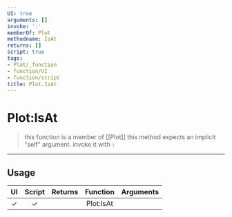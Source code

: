 ```yaml
---
UI: true
arguments: []
invoke: ':'
memberOf: Plot
methodname: IsAt
returns: []
script: true
tags:
- Plot/_function
- function/UI
- function/script
title: Plot.IsAt
---
```

# Plot:IsAt
> this function is a member of [[Plot]]
> this method expects an implicit "self" argument. invoke it with `:`
-----
## Usage
|  UI | Script | Returns | Function | Arguments |
|:---:|:------:|-------:|:--------:|:---------|
|✓|✓||Plot:IsAt||
